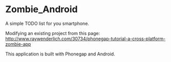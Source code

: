 Zombie_Android
==============

A simple TODO list for you smartphone.

Modifying an existing project from this page:
http://www.raywenderlich.com/30734/phonegap-tutorial-a-cross-platform-zombie-app

This application is built with Phonegap and Android.
